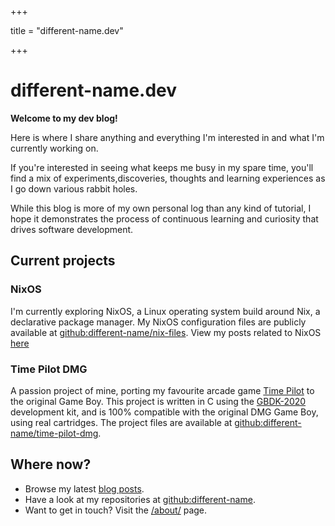 +++

title = "different-name.dev"

+++

# different-name.dev

**Welcome to my dev blog!**

Here is where I share anything and everything I'm interested in and what I'm currently working on.

If you're interested in seeing what keeps me busy in my spare time, you'll find a mix of experiments,discoveries, thoughts and learning experiences as I go down various rabbit holes.

While this blog is more of my own personal log than any kind of tutorial, I hope it demonstrates the process of continuous learning and curiosity that drives software development.

## Current projects

### NixOS

I'm currently exploring NixOS, a Linux operating system build around Nix, a declarative package manager. My NixOS configuration files are publicly available at [github:different-name/nix-files](https://github.com/different-name/nix-files). View my posts related to NixOS [here](/tags/nixos)

### Time Pilot DMG

A passion project of mine, porting my favourite arcade game [Time Pilot](https://en.wikipedia.org/wiki/Time_Pilot) to the original Game Boy. This project is written in C using the [GBDK-2020](https://github.com/gbdk-2020/gbdk-2020) development kit, and is 100% compatible with the original DMG Game Boy, using real cartridges. The project files are available at [github:different-name/time-pilot-dmg](https://github.com/different-name/time-pilot-dmg).

## Where now?

- Browse my latest [blog posts](@/blog/_index.md).
- Have a look at my repositories at [github:different-name](https://github.com/different-name).
- Want to get in touch? Visit the [/about/](@/about.md) page.
